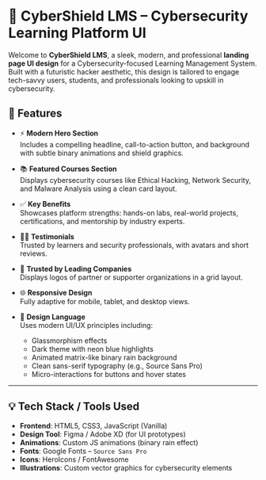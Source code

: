 # 🔐 CyberShield LMS – Cybersecurity Learning Platform UI

Welcome to **CyberShield LMS**, a sleek, modern, and professional **landing page UI design** for a Cybersecurity-focused Learning Management System. Built with a futuristic hacker aesthetic, this design is tailored to engage tech-savvy users, students, and professionals looking to upskill in cybersecurity.



## 🚀 Features

- ⚡ **Modern Hero Section**  
  Includes a compelling headline, call-to-action button, and background with subtle binary animations and shield graphics.

- 📚 **Featured Courses Section**  
  Displays cybersecurity courses like Ethical Hacking, Network Security, and Malware Analysis using a clean card layout.

- ✅ **Key Benefits**  
  Showcases platform strengths: hands-on labs, real-world projects, certifications, and mentorship by industry experts.

- 👨‍💼 **Testimonials**  
  Trusted by learners and security professionals, with avatars and short reviews.

- 💼 **Trusted by Leading Companies**  
  Displays logos of partner or supporter organizations in a grid layout.

- 🌐 **Responsive Design**  
  Fully adaptive for mobile, tablet, and desktop views.

- 🎨 **Design Language**  
  Uses modern UI/UX principles including:
  - Glassmorphism effects
  - Dark theme with neon blue highlights
  - Animated matrix-like binary rain background
  - Clean sans-serif typography (e.g., Source Sans Pro)
  - Micro-interactions for buttons and hover states

---


## 💡 Tech Stack / Tools Used

- **Frontend**: HTML5, CSS3, JavaScript (Vanilla)
- **Design Tool**: Figma / Adobe XD (for UI prototypes)
- **Animations**: Custom JS animations (binary rain effect)
- **Fonts**: Google Fonts – `Source Sans Pro`
- **Icons**: HeroIcons / FontAwesome
- **Illustrations**: Custom vector graphics for cybersecurity elements


